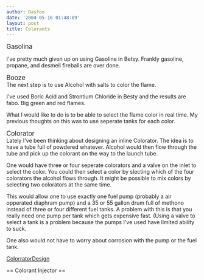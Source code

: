 ```yaml
---
author: Dasfoo
date: '2004-05-16 01:48:09'
layout: post
title: Colorants
---
```


<big>Gasolina</big>

I've pretty much given up on using Gasoline in Betsy.  Frankly gasoline, propane, and desmell fireballs are over done.

<big>Booze</big><br>
The next step is to use Alcohol with salts to color the flame.

I've used Boric Acid and Strontium Chloride in Besty and the results are fabo.  Big green and red flames.

What I would like to do is to be able to select the flame color in real time.  My previous thoughts on this was to use seperate tanks for each color.

<big>Colorator</big><br>
Lately I've been thinking about designing an inline Colorator.  The idea is to have a tube full of powdered whatever.  Alcohol would then flow through the tube and pick up the colorant on the way to the launch tube.  

One would have three or four seperate colorators and a valve on the inlet to select the color.  You could then select a color by slecting which of the four colorators the alcohol flows through.  It might be possible to mix colors by selecting two colorators at the same time.

This would allow one to use exactly one fuel pump (probably a air opperated diaphram pump) and a 35 or 55 gallon drum full of methono instead of three or four different fuel tanks.  A problem with this is that you really need one pump per tank which gets expensive fast.  (Using a valve to select a tank is a problem because the pumps I've used have limited ability to suck.

One also would not have to worry about corrosion with the pump or the fuel tank.

[ColorratorDesign](ColorratorDesign.html)

== Colorant Injector == <br>

